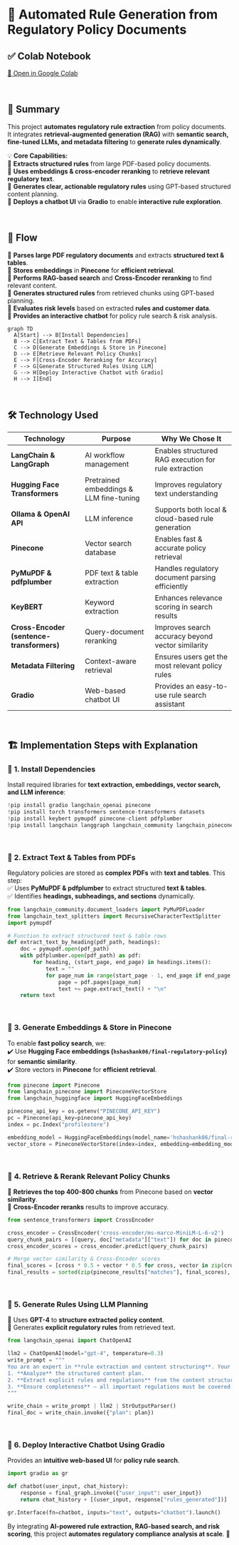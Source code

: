 # 🚀 **Automated Rule Generation from Regulatory Policy Documents**

## ✅ **Colab Notebook**

[🔗 Open in Google Colab](https://colab.research.google.com/drive/1mc22UOrOOEf1cysXujzKvB6r9UotCShx)

<br/>

## 📌 **Summary**

This project **automates regulatory rule extraction** from policy documents. It integrates **retrieval-augmented generation (RAG)** with **semantic search, fine-tuned LLMs, and metadata filtering** to **generate rules dynamically**.

💡 **Core Capabilities:**  
🔹 **Extracts structured rules** from large PDF-based policy documents.  
🔹 **Uses embeddings & cross-encoder reranking** to **retrieve relevant regulatory text**.  
🔹 **Generates clear, actionable regulatory rules** using GPT-based structured content planning.  
🔹 **Deploys a chatbot UI** via **Gradio** to enable **interactive rule exploration**.

<br/>

## 🌊 **Flow**

🔹 **Parses large PDF regulatory documents** and extracts **structured text & tables**.  
🔹 **Stores embeddings** in **Pinecone** for **efficient retrieval**.  
🔹 **Performs RAG-based search** and **Cross-Encoder reranking** to find relevant content.  
🔹 **Generates structured rules** from retrieved chunks using GPT-based planning.  
🔹 **Evaluates risk levels** based on extracted **rules and customer data**.  
🔹 **Provides an interactive chatbot** for policy rule search & risk analysis.

```mermaid
graph TD
  A[Start] --> B[Install Dependencies]
  B --> C[Extract Text & Tables from PDFs]
  C --> D[Generate Embeddings & Store in Pinecone]
  D --> E[Retrieve Relevant Policy Chunks]
  E --> F[Cross-Encoder Reranking for Accuracy]
  F --> G[Generate Structured Rules Using LLM]
  G --> H[Deploy Interactive Chatbot with Gradio]
  H --> I[End]
```

<br/>

## 🛠️ **Technology Used**

| Technology                                | Purpose                                 | Why We Chose It                                      |
| ----------------------------------------- | --------------------------------------- | ---------------------------------------------------- |
| **LangChain & LangGraph**                 | AI workflow management                  | Enables structured RAG execution for rule extraction |
| **Hugging Face Transformers**             | Pretrained embeddings & LLM fine-tuning | Improves regulatory text understanding               |
| **Ollama & OpenAI API**                   | LLM inference                           | Supports both local & cloud-based rule generation    |
| **Pinecone**                              | Vector search database                  | Enables fast & accurate policy retrieval             |
| **PyMuPDF & pdfplumber**                  | PDF text & table extraction             | Handles regulatory document parsing efficiently      |
| **KeyBERT**                               | Keyword extraction                      | Enhances relevance scoring in search results         |
| **Cross-Encoder (sentence-transformers)** | Query-document reranking                | Improves search accuracy beyond vector similarity    |
| **Metadata Filtering**                    | Context-aware retrieval                 | Ensures users get the most relevant policy rules     |
| **Gradio**                                | Web-based chatbot UI                    | Provides an easy-to-use rule search assistant        |

<br/>

## 🏗️ **Implementation Steps with Explanation**

### 🔹 **1. Install Dependencies**

Install required libraries for **text extraction, embeddings, vector search, and LLM inference**:

```python
!pip install gradio langchain_openai pinecone
!pip install torch transformers sentence-transformers datasets
!pip install keybert pymupdf pinecone-client pdfplumber
!pip install langchain langgraph langchain_community langchain_pinecone langchain_huggingface
```

<br/>

### 🔹 **2. Extract Text & Tables from PDFs**

Regulatory policies are stored as **complex PDFs** with **text and tables**. This step:  
✅ Uses **PyMuPDF & pdfplumber** to extract structured **text & tables**.  
✅ Identifies **headings, subheadings, and sections** dynamically.

```python
from langchain_community.document_loaders import PyMuPDFLoader
from langchain_text_splitters import RecursiveCharacterTextSplitter
import pymupdf

# Function to extract structured text & table rows
def extract_text_by_heading(pdf_path, headings):
    doc = pymupdf.open(pdf_path)
    with pdfplumber.open(pdf_path) as pdf:
        for heading, (start_page, end_page) in headings.items():
            text = ""
            for page_num in range(start_page - 1, end_page if end_page else len(pdf.pages)):
                page = pdf.pages[page_num]
                text += page.extract_text() + "\n"
    return text
```

<br/>

### 🔹 **3. Generate Embeddings & Store in Pinecone**

To enable **fast policy search**, we:  
✔️ Use **Hugging Face embeddings (`hshashank06/final-regulatory-policy`)** for **semantic similarity**.  
✔️ Store vectors in **Pinecone** for **efficient retrieval**.

```python
from pinecone import Pinecone
from langchain_pinecone import PineconeVectorStore
from langchain_huggingface import HuggingFaceEmbeddings

pinecone_api_key = os.getenv("PINECONE_API_KEY")
pc = Pinecone(api_key=pinecone_api_key)
index = pc.Index("profilestore")

embedding_model = HuggingFaceEmbeddings(model_name='hshashank06/final-regulatory-policy')
vector_store = PineconeVectorStore(index=index, embedding=embedding_model)
```

<br/>

### 🔹 **4. Retrieve & Rerank Relevant Policy Chunks**

🔹 **Retrieves the top 400-800 chunks** from Pinecone based on **vector similarity**.  
🔹 **Cross-Encoder reranks** results to improve accuracy.

```python
from sentence_transformers import CrossEncoder

cross_encoder = CrossEncoder('cross-encoder/ms-marco-MiniLM-L-6-v2')
query_chunk_pairs = [(query, doc["metadata"]["text"]) for doc in pinecone_results["matches"]]
cross_encoder_scores = cross_encoder.predict(query_chunk_pairs)

# Merge vector similarity & Cross-Encoder scores
final_scores = [cross * 0.5 + vector * 0.5 for cross, vector in zip(cross_encoder_scores, vector_scores)]
final_results = sorted(zip(pinecone_results["matches"], final_scores), key=lambda x: x[1], reverse=True)[:500]
```

<br/>

### 🔹 **5. Generate Rules Using LLM Planning**

🔹 Uses **GPT-4** to **structure extracted policy content**.  
🔹 Generates **explicit regulatory rules** from retrieved text.

```python
from langchain_openai import ChatOpenAI

llm2 = ChatOpenAI(model="gpt-4", temperature=0.3)
write_prompt = """
You are an expert in **rule extraction and content structuring**. Your task is to:
1. **Analyze** the structured content plan.
2. **Extract explicit rules and regulations** from the content structure.
3. **Ensure completeness** — all important regulations must be covered.
"""

write_chain = write_prompt | llm2 | StrOutputParser()
final_doc = write_chain.invoke({"plan": plan})
```

<br/>

### 🔹 **6. Deploy Interactive Chatbot Using Gradio**

Provides an **intuitive web-based UI** for **policy rule search**.

```python
import gradio as gr

def chatbot(user_input, chat_history):
    response = final_graph.invoke({"user_input": user_input})
    return chat_history + [(user_input, response["rules_generated"])]

gr.Interface(fn=chatbot, inputs="text", outputs="chatbot").launch()
```

By integrating **AI-powered rule extraction, RAG-based search, and risk scoring**, this project **automates regulatory compliance analysis at scale**. 🚀
